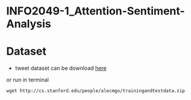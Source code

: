 # INFO2049-1_Attention-Sentiment-Analysis

# Dataset

- tweet dataset can be download [here](http://cs.stanford.edu/people/alecmgo/trainingandtestdata.zip)
 
 or  run in terminal 
 ```
 wget http://cs.stanford.edu/people/alecmgo/trainingandtestdata.zip
 ```
